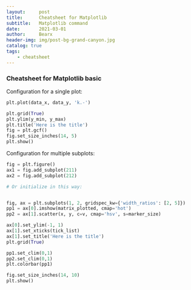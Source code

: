```yaml
---
layout:     post
title:      Cheatsheet for Matplotlib
subtitle:   Matplotlib command
date:       2021-03-01
author:     Bearx
header-img: img/post-bg-grand-canyon.jpg
catalog: true
tags:
    - cheatsheet
---
```


### Cheatsheet for Matplotlib basic

Configuration for a single plot:
```python
plt.plot(data_x, data_y, 'k.-')

plt.grid(True)
plt.ylim(y_min, y_max)
plt.title('Here is the title')
fig = plt.gcf()
fig.set_size_inches(14, 5)
plt.show()
```

Configuration for multiple subplots:
```python
fig = plt.figure()
ax1 = fig.add_subplot(211)
ax2 = fig.add_subplot(212)

# Or initialize in this way:


fig, ax = plt.subplots(1, 2, gridspec_kw={'width_ratios': [2, 5]})
pp1 = ax[0].imshow(matrix_plotted, cmap='hot')
pp2 = ax[1].scatter(x, y, c=v, cmap='hsv', s=marker_size)

ax[0].set_ylim(-1, 1)
ax[1].set_xticks(tick_list)
ax[1].set_title('Here is the title')
plt.grid(True)

pp1.set_clim(0,1)
pp2.set_clim(0,1)
plt.colorbar(pp1)

fig.set_size_inches(14, 10)
plt.show()

```
